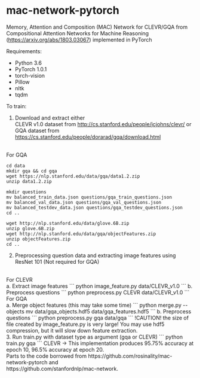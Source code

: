# mac-network-pytorch
Memory, Attention and Composition (MAC) Network for CLEVR/GQA from Compositional Attention Networks for Machine Reasoning (https://arxiv.org/abs/1803.03067) implemented in PyTorch

Requirements:
* Python 3.6
* PyTorch 1.0.1
* torch-vision
* Pillow
* nltk
* tqdm

To train:

1. Download and extract either <br />
CLEVR v1.0 dataset from http://cs.stanford.edu/people/jcjohns/clevr/ or <br />
GQA dataset from https://cs.stanford.edu/people/dorarad/gqa/download.html <br /> <br />

For GQA
```
cd data
mkdir gqa && cd gqa
wget https://nlp.stanford.edu/data/gqa/data1.2.zip
unzip data1.2.zip

mkdir questions
mv balanced_train_data.json questions/gqa_train_questions.json
mv balanced_val_data.json questions/gqa_val_questions.json
mv balanced_testdev_data.json questions/gqa_testdev_questions.json
cd ..

wget http://nlp.stanford.edu/data/glove.6B.zip
unzip glove.6B.zip
wget http://nlp.stanford.edu/data/gqa/objectFeatures.zip
unzip objectFeatures.zip
cd ..
```

2. Preprocessing question data and extracting image features using ResNet 101 (Not required for GQA)
<br />
For CLEVR
<br />
a. Extract image features
```
python image_feature.py data/CLEVR_v1.0
```
b. Preprocess questions
```
python preprocess.py CLEVR data/CLEVR_v1.0
```
For GQA<br />
a. Merge object features (this may take some time)
```
python merge.py --objects
mv data/gqa_objects.hdf5 data/gqa_features.hdf5
```
b. Preprocess questions
```
python preprocess.py gqa data/gqa
```
!CAUTION! the size of file created by image_feature.py is very large! You may use hdf5 compression, but it will slow down feature extraction. <br />
3. Run train.py with dataset type as argument (gqa or CLEVR)
```
python train.py gqa
```
CLEVR -> This implementation produces 95.75% accuracy at epoch 10, 96.5% accuracy at epoch 20. <br />
Parts to the code borrowed from https://github.com/rosinality/mac-network-pytorch and <br />
https://github.com/stanfordnlp/mac-network.
